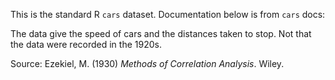 This is the standard R `cars` dataset. Documentation below is from `cars` docs:

The data give the speed of cars and the distances taken to stop. Not that the
data were recorded in the 1920s.

Source: Ezekiel, M. (1930) _Methods of Correlation Analysis_.  Wiley.
